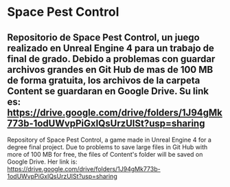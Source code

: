 # Space Pest Control

Repositorio de Space Pest Control, un juego realizado en Unreal Engine 4 para un trabajo de final de grado. Debido a problemas con guardar archivos grandes en Git Hub de mas de 100 MB de forma gratuita, los archivos de la carpeta Content se guardaran en Google Drive. Su link es:
https://drive.google.com/drive/folders/1J94gMk773b-1odUWvpPiGxlQsUrzUISt?usp=sharing
-----------------------------------------------------------------------------------------------------------------------------------------------------------------------------------
Repository of Space Pest Control, a game made in Unreal Engine 4 for a degree final project. Due to problems to save large files in Git Hub with more of 100 MB for free, the files of Content's folder will be saved on Google Drive. Her link is:
https://drive.google.com/drive/folders/1J94gMk773b-1odUWvpPiGxlQsUrzUISt?usp=sharing

